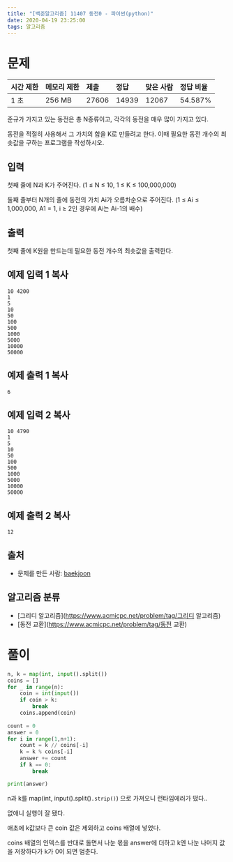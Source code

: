 ```yaml
---
title: "[백준알고리즘] 11407 동전0 - 파이썬(python)"
date: 2020-04-19 23:25:00
tags: 알고리즘
---
```


# 문제

| 시간 제한 | 메모리 제한 | 제출  | 정답  | 맞은 사람 | 정답 비율 |
| :-------- | :---------- | :---- | :---- | :-------- | :-------- |
| 1 초      | 256 MB      | 27606 | 14939 | 12067     | 54.587%   |

준규가 가지고 있는 동전은 총 N종류이고, 각각의 동전을 매우 많이 가지고 있다.

동전을 적절히 사용해서 그 가치의 합을 K로 만들려고 한다. 이때 필요한 동전 개수의 최솟값을 구하는 프로그램을 작성하시오.

## 입력

첫째 줄에 N과 K가 주어진다. (1 ≤ N ≤ 10, 1 ≤ K ≤ 100,000,000)

둘째 줄부터 N개의 줄에 동전의 가치 Ai가 오름차순으로 주어진다. (1 ≤ Ai ≤ 1,000,000, A1 = 1, i ≥ 2인 경우에 Ai는 Ai-1의 배수)

## 출력

첫째 줄에 K원을 만드는데 필요한 동전 개수의 최솟값을 출력한다.

## 예제 입력 1 복사

```
10 4200
1
5
10
50
100
500
1000
5000
10000
50000
```

## 예제 출력 1 복사

```
6
```

## 예제 입력 2 복사

```
10 4790
1
5
10
50
100
500
1000
5000
10000
50000
```

## 예제 출력 2 복사

```
12
```

## 출처

- 문제를 만든 사람: [baekjoon](https://www.acmicpc.net/user/baekjoon)

## 알고리즘 분류

- [그리디 알고리즘](https://www.acmicpc.net/problem/tag/그리디 알고리즘)
- [동전 교환](https://www.acmicpc.net/problem/tag/동전 교환)



# 풀이

```python
n, k = map(int, input().split())
coins = []
for _ in range(n):
    coin = int(input())
    if coin > k:
        break
    coins.append(coin)
     
count = 0
answer = 0
for i in range(1,n+1):
    count = k // coins[-i]
    k = k % coins[-i]
    answer += count
    if k == 0:
        break

print(answer)
```

n과 k를 map(int, input().split()`.strip()`) 으로 가져오니 런타임에러가 떴다.. 

없애니 실행이 잘 됐다. 



애초에 k값보다 큰 coin 값은 제외하고 coins 배열에 넣었다.

coins 배열의 인덱스를 반대로 돌면서 나눈 몫을 answer에 더하고 k엔 나눈 나머지 값을 저장하다가 k가 0이 되면 멈춘다. 